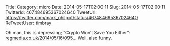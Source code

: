 Title: 
Category: micro
Date: 2014-05-17T02:00:11
Slug: 2014-05-17T02:00:11
TwitterId: 467484695367024640
TweetUrl: https://twitter.com/mark_philpot/status/467484695367024640
ReTweetUser: timbray

<i class="fa fa-retweet" aria-hidden="true"></i> Oh man, this is depressing; “Crypto Won’t Save You Either”: [regmedia.co.uk/2014/05/16/095…](http://regmedia.co.uk/2014/05/16/0955_peter_gutmann.pdf)
Well, also funny.